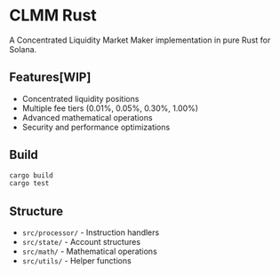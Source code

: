 # CLMM Rust

A Concentrated Liquidity Market Maker implementation in pure Rust for Solana.

## Features[WIP]

- Concentrated liquidity positions
- Multiple fee tiers (0.01%, 0.05%, 0.30%, 1.00%)
- Advanced mathematical operations
- Security and performance optimizations

## Build

```bash
cargo build
cargo test
```

## Structure

- `src/processor/` - Instruction handlers
- `src/state/` - Account structures
- `src/math/` - Mathematical operations
- `src/utils/` - Helper functions